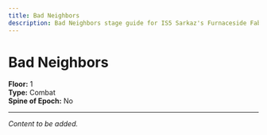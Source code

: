 ```yaml
---
title: Bad Neighbors
description: Bad Neighbors stage guide for IS5 Sarkaz's Furnaceside Fables
---
```


# Bad Neighbors

**Floor:** 1  
**Type:** Combat  
**Spine of Epoch:** No  

---

*Content to be added.*